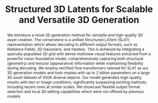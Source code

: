 ---
order_id: trellis
title: "Structured 3D Latents for Scalable and Versatile 3D Generation"
authors: "<span class='me'>Jianfeng Xiang</span>, Zelong Lv, Sicheng Xu, Yu Deng, Ruicheng Wang, Bowen Zhang, Dong Chen, Xin Tong, Jiaolong Yang"
location: "arXiv 2024"
teaser: "/videos/trellis.mp4"
teaser_type: "video"
page_url: "https://trellis3d.github.io"
abstract: "We introduce a novel 3D generation method for versatile and high-quality 3D asset creation. The cornerstone is a unified Structured LATent (SLAT) representation which allows decoding to different output formats, such as Radiance Fields, 3D Gaussians, and meshes. This is achieved by integrating a sparsely-populated 3D grid with dense multiview visual features extracted from a powerful vision foundation model, comprehensively capturing both structural (geometry) and textural (appearance) information while maintaining flexibility during decoding.
We employ rectified flow transformers tailored for SLAT as our 3D generation models and train models with up to 2 billion parameters on a large 3D asset dataset of 500K diverse objects. Our model generates high-quality results with text or image conditions, significantly surpassing existing methods, including recent ones at similar scales. We showcase flexible output format selection and local 3D editing capabilities which were not offered by previous models."
---